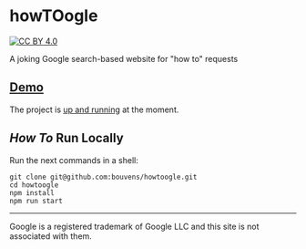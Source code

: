# howTOogle

[![CC BY 4.0][cc-by-shield]][cc-by]

[cc-by]: http://creativecommons.org/licenses/by/4.0/

[cc-by-shield]: https://img.shields.io/badge/License-CC%20BY%204.0-lightgrey.svg

A joking Google search-based website for "how to" requests

## [Demo](https://bouvens.github.io/howtoogle)

The project is [up and running](https://bouvens.github.io/howtoogle) at the moment.

## _How To_ Run Locally

Run the next commands in a shell:

```shell
git clone git@github.com:bouvens/howtoogle.git
cd howtoogle
npm install
npm run start
```

------------------------------------------------------------

Google is a registered trademark of Google LLC and this site is not associated with them.
